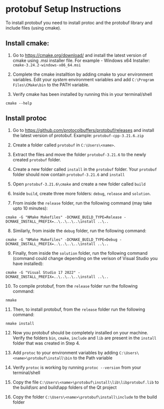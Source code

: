 
# protobuf Setup Instructions

To install protobuf you need to install protoc and the protobuf library and include files (using cmake).

## Install cmake:
1. Go to https://cmake.org/download/ and install the latest version of cmake using .msi installer file.
For example - Windows x64 Installer: `cmake-3.24.2-windows-x86_64.msi`

2. Complete the cmake installtion by adding cmake to your environment variables. Edit your *system* environment variables and add `C:\Program Files\CMake\bin` to the PATH variable.

3. Verify cmake has been installed by running this in your terminal/shell
```
cmake --help
```
## Install protoc

1. Go to https://github.com/protocolbuffers/protobuf/releases and install the latest version of protobuf. Example: `protobuf-cpp-3.21.6.zip` 

2. Create a folder called `protobuf` in `C:\Users\<name>`. 

3. Extract the files and move the folder `protobuf-3.21.6` to the newly created `protobuf` folder.

4. Create a new folder called `install` in the `protobuf` folder. Your `protobuf` folder should now contain `protobuf-3.21.6` and `install`

5. Open `protobuf-3.21.6\cmake` and create a new folder called `build`

6. Inside `build`, create three more folders: `debug`, `release` and `solution`.

7. From inside the `release` folder, run the following command (may take upto 10 minutes):
```
cmake -G "NMake Makefiles" -DCMAKE_BUILD_TYPE=Release -DCMAKE_INSTALL_PREFIX=..\..\..\..\install ..\..

```

8. Similarly, from inside the `debug` folder, run the following command:
```
cmake -G "NMake Makefiles" -DCMAKE_BUILD_TYPE=Debug -DCMAKE_INSTALL_PREFIX=..\..\..\..\install ..\..
```

9. Finally, from inside the `solution` folder, run the following command (command could change depending on the verison of Visual Studio you have installed):
```
cmake -G "Visual Studio 17 2022" -DCMAKE_INSTALL_PREFIX=..\..\..\..\install ..\..
```     

10. To compile protobuf, from the `release` folder run the following command:
```
nmake
```

11. Then, to install protobuf, from the `release` folder run the following command:
```
nmake install
```

12. Now you protobuf should be completely installed on your machine. Verify the folders `bin`, `cmake`, `include` and `lib` are present in the `install` folder that was created in Step 4.

13. Add `protoc` to your environment variables by adding `C:\Users\<name>\protobuf\install\bin` to the Path variable

14. Verify `protoc` is working by running `protoc --version` from your terminal/shell

15. Copy the file `C:\Users\<name>\protobuf\install\lib\libprotobuf.lib` to the build\src and build\app folders of the Qt project

16. Copy the folder `C:\Users\<name>\protobuf\install\include` to the build folder

